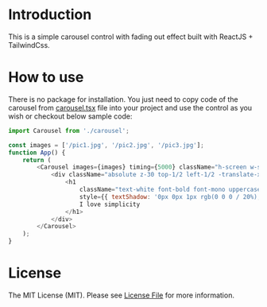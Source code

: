 # Introduction

This is a simple carousel control with fading out effect built with ReactJS + TailwindCss.

# How to use

There is no package for installation. You just need to copy code of the carousel from [carousel.tsx](https://github.com/vespaiach/reactjs-tailwindcss-carousel/blob/main/src/carousel.tsx) file into your project and use the control as you wish or checkout below sample code:

```js
import Carousel from './carousel';

const images = ['/pic1.jpg', '/pic2.jpg', '/pic3.jpg'];
function App() {
    return (
        <Carousel images={images} timing={5000} className="h-screen w-screen">
            <div className="absolute z-30 top-1/2 left-1/2 -translate-x-1/2 -translate-y-1/2">
                <h1
                    className="text-white font-bold font-mono uppercase text-5xl"
                    style={{ textShadow: '0px 0px 1px rgb(0 0 0 / 20%), 0px 0px 1px rgb(1 0 5 / 10%)' }}>
                    I love simplicity
                </h1>
            </div>
        </Carousel>
    );
}
```

# License

The MIT License (MIT). Please see [License File](https://github.com/vespaiach/reactjs-tailwindcss-carousel/blob/main/LICENSE) for more information.